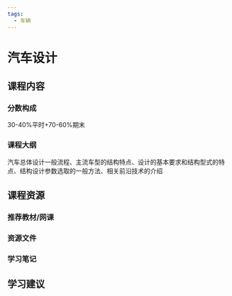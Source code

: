 ```yaml
---
tags:
  - 车辆
---
```


# 汽车设计

## 课程内容

### 分数构成

30-40%平时+70-60%期末

### 课程大纲

汽车总体设计一般流程、主流车型的结构特点、设计的基本要求和结构型式的特点、结构设计参数选取的一般方法、相关前沿技术的介绍


## 课程资源

### 推荐教材/网课

### 资源文件

### 学习笔记

## 学习建议



